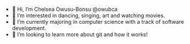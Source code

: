 - 👋 Hi, I’m Chelsea Owusu-Bonsu @owubca
- 👀 I’m interested in dancing, singing, art and watching movies.
- 🌱 I’m currently majoring in computer science with a track of software development.
- 💞️ I’m looking to learn more about git and how it works!
